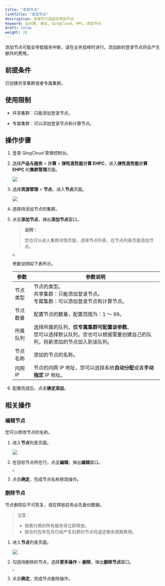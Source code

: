 ```yaml
---
title: "添加节点"
linkTitle: "添加节点"
description: 本章节介绍如何添加节点
keyword: 云计算, 青云, QingCloud, HPC，添加节点
draft: false
weight: 20
---
```


添加节点可能会导致服务中断，请在业务低峰时进行。添加新的登录节点将会产生额外的费用。

## 前提条件

已创建共享集群或者专属集群。

## 使用限制

- 共享集群：只能添加登录节点。

- 专属集群：可以添加登录节点和计算节点。

## 操作步骤

1. 登录 QingCloud 管理控制台。

2. 选择**产品与服务** > **计算** > **弹性高性能计算 EHPC**，进入**弹性高性能计算 EHPC** 的**集群管理**页面。

   ![](../../../_images/qs_hpc_list.png)

3. 选择**资源管理** > **节点**，进入**节点**页面。

   ![](../../../_images/um_add_node_list.png)

4. 选择待添加节点的集群。

5. 点击**添加节点**，弹出**添加节点**窗口。

   > **说明：**
   >
   > 您也可以进入集群详情页面，选择节点列表，在节点列表页面添加节点。

   <img src="../../../_images/um_add_node.png" style="zoom:50%;" />

   参数说明如下表所示。

   | 参数     | 参数说明                                                     |
   | -------- | ------------------------------------------------------------ |
   | 节点类型 | 节点的类型。<br />共享集群：只能添加登录节点。<br />专属集群：可以添加登录节点和计算节点。 |
   | 节点数量 | 配置节点的数量，配置范围为：1 ～ 99。                        |
   | 所属队列 | 选择所属的队列，**仅专属集群可配置该参数**。<br />您可以选择默认队列。您也可以根据需要创建自己的队列，将新添加的节点加入到该队列。 |
   | 节点名称 | 添加的节点的名称。                                           |
   | 内网 IP  | 节点的内网 IP 地址，您可以选择系统**自动分配**或者**手动指定** IP 地址。 |

6. 配置完成后，点击**确定添加**。

## 相关操作

### 编辑节点

您可以修改节点的名称。

1. 进入**节点**列表页面。

   ![](../../../_images/um_del_node.png)

2. 在目标节点所在行，点击**编辑**，弹出**编辑**窗口。

   <img src="../../../_images/um_edit_node_win.png" style="zoom:40%;" />

3. 点击**确定**，完成节点名称修改操作。

### 删除节点

节点删除后不可恢复，请在释放前务必先备份数据。

> 注意：
>
> - 按需付费的所有服务将立即释放。
> - 按合约包年包月已经产生扣费的节点将退还剩余周期费用。

1. 进入**节点**列表页面。

   ![](../../../_images/um_del_node.png)

2. 勾选待删除的节点，选择**更多操作** > **删除**，弹出**删除节点**窗口。

   <img src="../../../_images/um_del_node_win.png" style="zoom:40%;" />

3. 点击**确定**，完成节点删除操作。
